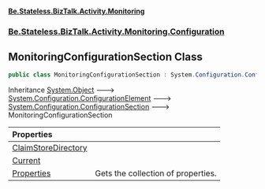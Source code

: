 #### [Be.Stateless.BizTalk.Activity.Monitoring](README.md 'README')
### [Be.Stateless.BizTalk.Activity.Monitoring.Configuration](Be.Stateless.BizTalk.Activity.Monitoring.Configuration.md 'Be.Stateless.BizTalk.Activity.Monitoring.Configuration')

## MonitoringConfigurationSection Class

```csharp
public class MonitoringConfigurationSection : System.Configuration.ConfigurationSection
```

Inheritance [System.Object](https://docs.microsoft.com/en-us/dotnet/api/System.Object 'System.Object') &#129106; [System.Configuration.ConfigurationElement](https://docs.microsoft.com/en-us/dotnet/api/System.Configuration.ConfigurationElement 'System.Configuration.ConfigurationElement') &#129106; [System.Configuration.ConfigurationSection](https://docs.microsoft.com/en-us/dotnet/api/System.Configuration.ConfigurationSection 'System.Configuration.ConfigurationSection') &#129106; MonitoringConfigurationSection

| Properties | |
| :--- | :--- |
| [ClaimStoreDirectory](MonitoringConfigurationSection.ClaimStoreDirectory.md 'Be.Stateless.BizTalk.Activity.Monitoring.Configuration.MonitoringConfigurationSection.ClaimStoreDirectory') | |
| [Current](MonitoringConfigurationSection.Current.md 'Be.Stateless.BizTalk.Activity.Monitoring.Configuration.MonitoringConfigurationSection.Current') | |
| [Properties](MonitoringConfigurationSection.Properties.md 'Be.Stateless.BizTalk.Activity.Monitoring.Configuration.MonitoringConfigurationSection.Properties') | Gets the collection of properties. |
